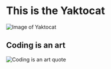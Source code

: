 # This is the Yaktocat

![Image of Yaktocat](https://octodex.github.com/images/yaktocat.png)

## Coding is an art

![Coding is an art quote](https://www.google.com/url?sa=i&url=https%3A%2F%2Fwww.codecademy.com%2Fresources%2Fblog%2Finspirational-coding-quotes%2F&psig=AOvVaw3NWXnCJtmhiisDdy1rJt9Y&ust=1732367397717000&source=images&cd=vfe&opi=89978449&ved=0CBQQjRxqFwoTCLjSnP6B8IkDFQAAAAAdAAAAABAE)
